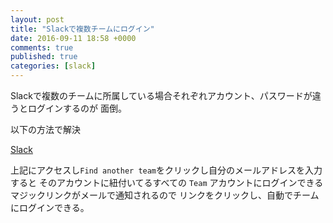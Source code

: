 ```yaml
---
layout: post
title: "Slackで複数チームにログイン"
date: 2016-09-11 18:58 +0000
comments: true
published: true
categories: [slack]
---
```


Slackで複数のチームに所属している場合それぞれアカウント、パスワードが違うとログインするのが
面倒。

以下の方法で解決

<!--more-->

[Slack](https://slack.com/signin/find)

上記にアクセスし`Find another team`をクリックし自分のメールアドレスを入力すると
そのアカウントに紐付いてるすべての `Team` アカウントにログインできるマジックリンクがメールで通知されるので
リンクをクリックし、自動でチームにログインできる。
